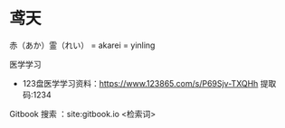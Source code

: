 # 鸢天

赤（あか）霊（れい） = akarei = yinling

医学学习

- 123盘医学学习资料：https://www.123865.com/s/P69Sjv-TXQHh 提取码:1234

Gitbook 搜索 ：site:gitbook.io <检索词>
